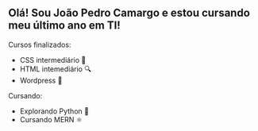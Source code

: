 ## Olá! Sou João Pedro Camargo e estou cursando meu último ano em TI!

Cursos finalizados:
  - CSS intermediário 📘
  - HTML intemediário 🔍
  - Wordpress 📝

  
Cursando:
  - Explorando Python 🐍
  - Cursando MERN ⚛️
